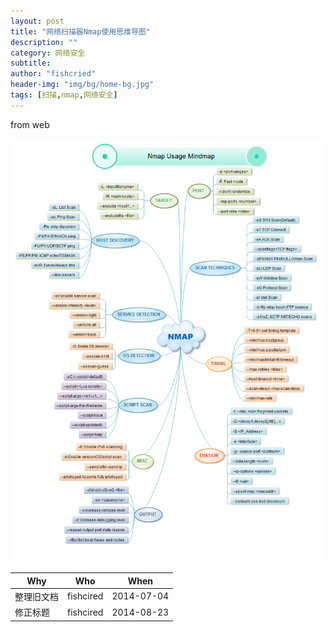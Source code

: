 ```yaml
---
layout: post
title: "网络扫描器Nmap使用思维导图"
description: ""
category: 网络安全
subtitle:
author: "fishcried"
header-img: "img/bg/home-bg.jpg"
tags: [扫描,nmap,网络安全]
---
```


from web

![Nmap思维导图](/img/nmap_usage_mindmap.png "Nmap使用思维导图")


|Why | Who | When |
|----|-----|------|
|整理旧文档|fishcired|2014-07-04|
|修正标题|fishcired|2014-08-23 |
